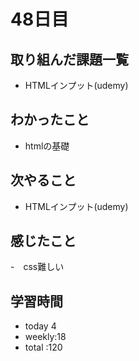 # 48日目
## 取り組んだ課題一覧
- HTMLインプット(udemy) 
## わかったこと
- htmlの基礎
## 次やること
- HTMLインプット(udemy) 
## 感じたこと
-　css難しい
## 学習時間
- today 4
- weekly:18
- total :120
